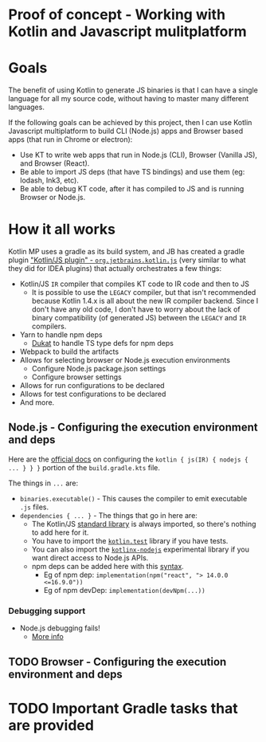 # Proof of concept - Working with Kotlin and Javascript mulitplatform

# Goals

The benefit of using Kotlin to generate JS binaries is that I can have a single language for all my
source code, without having to master many different languages.

If the following goals can be achieved by this project, then I can use Kotlin Javascript
multiplatform to build CLI (Node.js) apps and Browser based apps (that run in Chrome or electron):

- Use KT to write web apps that run in Node.js (CLI), Browser (Vanilla JS), and Browser (React).
- Be able to import JS deps (that have TS bindings) and use them (eg: lodash, Ink3, etc).
- Be able to debug KT code, after it has compiled to JS and is running Browser or Node.js.

# How it all works

Kotlin MP uses a gradle as its build system, and JB has created a gradle plugin
["Kotlin/JS plugin" - `org.jetbrains.kotlin.js`](https://plugins.gradle.org/plugin/org.jetbrains.kotlin.js)
(very similar to what they did for IDEA plugins) that actually orchestrates a few things:

- Kotlin/JS `IR` compiler that compiles KT code to IR code and then to JS
  - It is possible to use the `LEGACY` compiler, but that isn't recommended because Kotlin 1.4.x is
    all about the new IR compiler backend. Since I don't have any old code, I don't have to worry
    about the lack of binary compatibility (of generated JS) between the `LEGACY` and `IR`
    compilers.
- Yarn to handle npm deps
  - [Dukat](https://github.com/Kotlin/dukat) to handle TS type defs for npm deps
- Webpack to build the artifacts
- Allows for selecting browser or Node.js execution environments
  - Configure Node.js package.json settings
  - Configure browser settings
- Allows for run configurations to be declared
- Allows for test configurations to be declared
- And more.

## Node.js - Configuring the execution environment and deps

Here are the
[official docs](https://kotlinlang.org/docs/js-project-setup.html#execution-environments) on
configuring the `kotlin { js(IR) { nodejs { ... } } }` portion of the `build.gradle.kts` file.

The things in `...` are:

- `binaries.executable()` - This causes the compiler to emit executable `.js` files.
- `dependencies { ... }` - The things that go in here are:
  - The Kotlin/JS [standard library](https://kotlinlang.org/api/latest/jvm/stdlib/index.html) is
    always imported, so there's nothing to add here for it.
  - You have to import the [`kotlin.test`](https://kotlinlang.org/api/latest/kotlin.test/index.html)
    library if you have tests.
  - You can also import the [`kotlinx-nodejs`](https://github.com/Kotlin/kotlinx-nodejs)
    experimental library if you want direct access to Node.js APIs.
  - npm deps can be added here with this
    [syntax](https://kotlinlang.org/docs/js-project-setup.html#npm-dependencies).
    - Eg of npm dep: `implementation(npm("react", "> 14.0.0 <=16.9.0"))`
    - Eg of npm devDep: `implementation(devNpm(...))`

### Debugging support

- Node.js debugging fails!
  - [More info](https://discuss.kotlinlang.org/t/debug-kotlin-js-when-running-on-nodejs/20885)

## TODO Browser - Configuring the execution environment and deps

# TODO Important Gradle tasks that are provided
